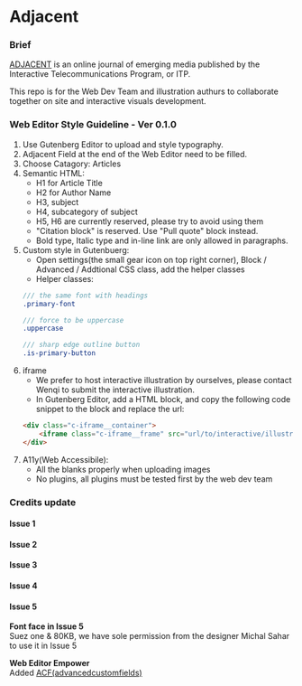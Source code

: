 # Adjacent
### Brief
[ADJACENT](https://itp.nyu.edu/adjacent/) is an online journal of emerging media published by the Interactive Telecommunications Program, or ITP.

This repo is for the Web Dev Team and illustration authurs to collaborate together on site and interactive visuals development.

### Web Editor Style Guideline - Ver 0.1.0
1. Use Gutenberg Editor to upload and style typography.
2. Adjacent Field at the end of the Web Editor need to be filled. 
3. Choose Catagory: Articles
4. Semantic HTML:
    - H1 for Article Title
    - H2 for Author Name
    - H3, subject
    - H4, subcategory of subject
    - H5, H6 are currently reserved, please try to avoid using them
    - "Citation block" is reserved. Use "Pull quote" block instead.
    - Bold type, Italic type and in-line link are only allowed in paragraphs.
5. Custom style in Gutenbuerg:
    - Open settings(the small gear icon on top right corner), Block / Advanced / Addtional CSS class, add the helper classes
    - Helper classes:   
    ```scss
    /// the same font with headings   
    .primary-font
    
    /// force to be uppercase 
    .uppercase  
    
    /// sharp edge outline button 
    .is-primary-button   
    ```
6. iframe
   - We prefer to host interactive illustration by ourselves, please contact Wenqi to submit the interactive illustration.
   - In Gutenberg Editor, add a HTML block, and copy the following code snippet to the block and replace the url:
    ```HTML
    <div class="c-iframe__container">
        <iframe class="c-iframe__frame" src="url/to/interactive/illustration" frameborder="0" allowfullscreen><iframe>
    </div>
    ```
7. A11y(Web Accessibile):
    - All the blanks properly when uploading images
    - No plugins, all plugins must be tested first by the web dev team


### Credits update
#### Issue 1
#### Issue 2
#### Issue 3
#### Issue 4
#### Issue 5
**Font face in Issue 5**   
Suez one & 80KB, we have sole permission from the designer Michal Sahar to use it in Issue 5   

**Web Editor Empower**   
Added [ACF(advancedcustomfields)](https://www.advancedcustomfields.com/)
